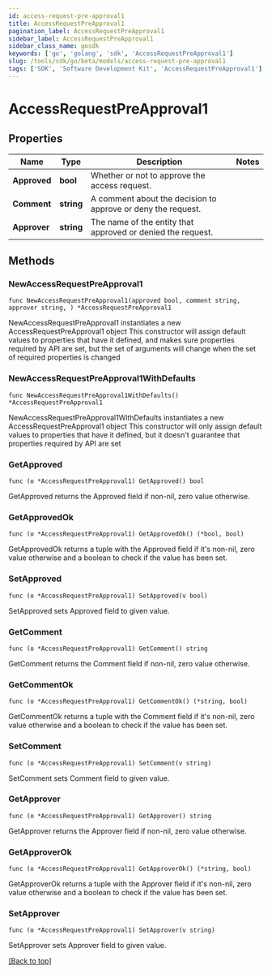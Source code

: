 ```yaml
---
id: access-request-pre-approval1
title: AccessRequestPreApproval1
pagination_label: AccessRequestPreApproval1
sidebar_label: AccessRequestPreApproval1
sidebar_class_name: gosdk
keywords: ['go', 'golang', 'sdk', 'AccessRequestPreApproval1'] 
slug: /tools/sdk/go/beta/models/access-request-pre-approval1
tags: ['SDK', 'Software Development Kit', 'AccessRequestPreApproval1']
---
```


# AccessRequestPreApproval1

## Properties

Name | Type | Description | Notes
------------ | ------------- | ------------- | -------------
**Approved** |  **bool** | Whether or not to approve the access request. | 
**Comment** |  **string** | A comment about the decision to approve or deny the request. | 
**Approver** |  **string** | The name of the entity that approved or denied the request. | 

## Methods

### NewAccessRequestPreApproval1

`func NewAccessRequestPreApproval1(approved bool, comment string, approver string, ) *AccessRequestPreApproval1`

NewAccessRequestPreApproval1 instantiates a new AccessRequestPreApproval1 object
This constructor will assign default values to properties that have it defined,
and makes sure properties required by API are set, but the set of arguments
will change when the set of required properties is changed

### NewAccessRequestPreApproval1WithDefaults

`func NewAccessRequestPreApproval1WithDefaults() *AccessRequestPreApproval1`

NewAccessRequestPreApproval1WithDefaults instantiates a new AccessRequestPreApproval1 object
This constructor will only assign default values to properties that have it defined,
but it doesn't guarantee that properties required by API are set

### GetApproved

`func (o *AccessRequestPreApproval1) GetApproved() bool`

GetApproved returns the Approved field if non-nil, zero value otherwise.

### GetApprovedOk

`func (o *AccessRequestPreApproval1) GetApprovedOk() (*bool, bool)`

GetApprovedOk returns a tuple with the Approved field if it's non-nil, zero value otherwise
and a boolean to check if the value has been set.

### SetApproved

`func (o *AccessRequestPreApproval1) SetApproved(v bool)`

SetApproved sets Approved field to given value.


### GetComment

`func (o *AccessRequestPreApproval1) GetComment() string`

GetComment returns the Comment field if non-nil, zero value otherwise.

### GetCommentOk

`func (o *AccessRequestPreApproval1) GetCommentOk() (*string, bool)`

GetCommentOk returns a tuple with the Comment field if it's non-nil, zero value otherwise
and a boolean to check if the value has been set.

### SetComment

`func (o *AccessRequestPreApproval1) SetComment(v string)`

SetComment sets Comment field to given value.


### GetApprover

`func (o *AccessRequestPreApproval1) GetApprover() string`

GetApprover returns the Approver field if non-nil, zero value otherwise.

### GetApproverOk

`func (o *AccessRequestPreApproval1) GetApproverOk() (*string, bool)`

GetApproverOk returns a tuple with the Approver field if it's non-nil, zero value otherwise
and a boolean to check if the value has been set.

### SetApprover

`func (o *AccessRequestPreApproval1) SetApprover(v string)`

SetApprover sets Approver field to given value.



[[Back to top]](#) 


